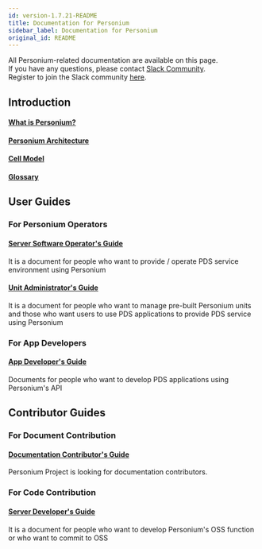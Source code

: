 ```yaml
---
id: version-1.7.21-README
title: Documentation for Personium
sidebar_label: Documentation for Personium
original_id: README
---
```


All Personium-related documentation are available on this page.  
If you have any questions, please contact [Slack Community](https://personium-io.slack.com/).  
Register to join the Slack community [here](https://bit.ly/Join_Personium_Slack).  

## Introduction

#### [What is Personium?](./overview/001_Introduction.md)
#### [Personium Architecture](./user_guide/001_Personium_Architecture.md)
#### [Cell Model](./user_guide/005_Model_construction.md)
#### [Glossary](./user_guide/008_Glossary.md)

## User Guides

### For Personium Operators

#### [Server Software Operator's Guide](./server-operator/README.md)

It is a document for people who want to provide / operate PDS service environment using Personium

#### [Unit Administrator's Guide](./unit-administrator/README.md)

It is a document for people who want to manage pre-built Personium units and those who want users to use PDS applications to provide PDS service using Personium

### For App Developers

#### [App Developer's Guide](./app-developer/README.md)

Documents for people who want to develop PDS applications using Personium's API

## Contributor Guides

### For Document Contribution

#### [Documentation Contributor's Guide](./document-writer/README.md)

Personium Project is looking for documentation contributors.

### For Code Contribution

#### [Server Developer's Guide](./software-developer/README.md)

It is a document for people who want to develop Personium's OSS function or who want to commit to OSS
